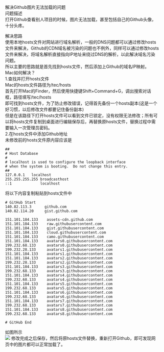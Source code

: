 解决Github图片无法加载的问题  
问题描述  
打开Github查看别人项目的时候，图片无法加载，甚至包括自己的Github头像，十分头疼。  

解决思路  
使用本地hosts文件对网站进行域名解析，一般的DNS问题都可以通过修改hosts文件来解决，Github的CDN域名被污染的问题也不例外，同样可以通过修改hosts文件来解决，将域名解析直接指向IP地址来绕过DNS的解析，以此解决域名污染问题。  
所以主要的思路就是首先找到hosts文件，然后添加上Github的域名IP映射。  
Mac如何解决？  
1.查找并打开hosts文件  
Mac的hosts文件路径为/tec/hosts  
首先打开Mac的Finder，然后使用快捷键Shift+Command+G，调出搜索对话框，路径填写/tec/hosts  
即可找到hosts文件，为了防止修改错误，记得首先备份一个hosts副本(这是一个好习惯，以后修改文件都要记住备份副本)  
但是在该路径下打开hosts文件可以看到文件已锁定，没有权限无法修改；所有可以将hosts文件复制到桌面进行编辑保存后，再替换原hosts文件，替换过程中需要输入一次管理员密码。  
2.在hosts文件中添加Github地址  
未修改前的hosts文件原内容应该是  
```
##
# Host Database
#
# localhost is used to configure the loopback interface
# when the system is booting.  Do not change this entry.
##
127.0.0.1	localhost
255.255.255.255	broadcasthost
::1             localhost
```
将以下内容复制粘贴到hosts文件中  
```
# GitHub Start
140.82.113.3      github.com
140.82.114.20     gist.github.com

151.101.184.133    assets-cdn.github.com
151.101.184.133    raw.githubusercontent.com
151.101.184.133    gist.githubusercontent.com
151.101.184.133    cloud.githubusercontent.com
151.101.184.133    camo.githubusercontent.com
151.101.184.133    avatars0.githubusercontent.com
199.232.68.133     avatars0.githubusercontent.com
199.232.28.133     avatars1.githubusercontent.com
151.101.184.133    avatars1.githubusercontent.com
151.101.184.133    avatars2.githubusercontent.com
199.232.28.133     avatars2.githubusercontent.com
151.101.184.133    avatars3.githubusercontent.com
199.232.68.133     avatars3.githubusercontent.com
151.101.184.133    avatars4.githubusercontent.com
199.232.68.133     avatars4.githubusercontent.com
151.101.184.133    avatars5.githubusercontent.com
199.232.68.133     avatars5.githubusercontent.com
151.101.184.133    avatars6.githubusercontent.com
199.232.68.133     avatars6.githubusercontent.com
151.101.184.133    avatars7.githubusercontent.com
199.232.68.133     avatars7.githubusercontent.com
151.101.184.133    avatars8.githubusercontent.com
199.232.68.133     avatars8.githubusercontent.com

# GitHub End
```   
如图所示  
![](.../Unkown/xiugai.png)
修改完成之后保存，然后将原hosts文件替换，重新打开Github，即可发现网页中的图片都可以正常加载了。
